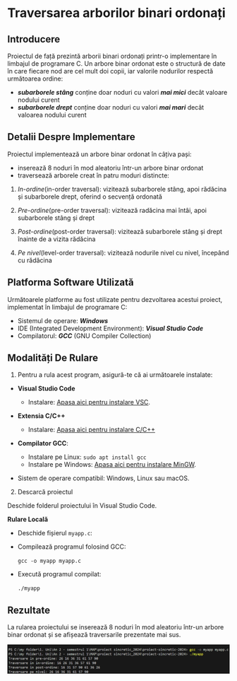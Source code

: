 # Traversarea arborilor binari ordonați 

## Introducere

Proiectul de față prezintă arborii binari ordonați printr-o implementare în limbajul de programare C. Un arbore binar ordonat este o structură de date în care fiecare nod are cel mult doi copii, iar valorile nodurilor respectă următoarea ordine:
- ***subarborele stâng*** conține doar noduri cu valori ***mai mici*** decât valoare nodului curent
- ***subarborele drept*** conține doar noduri cu valori ***mai mari*** decât valoarea nodului curent

## Detalii Despre Implementare

Proiectul implementează un arbore binar ordonat în câțiva pași:
- inserează 8 noduri în mod aleatoriu într-un arbore binar ordonat
- traversează arborele creat în patru moduri distincte:
1. *In-ordine*(in-order traversal): vizitează subarborele stâng, apoi rădăcina și subarborele drept, oferind o secvență ordonată

2. *Pre-ordine*(pre-order traversal): vizitează radăcina mai întâi, apoi subarborele stâng și drept

3. *Post-ordine*(post-order traversal): vizitează subarborele stâng și drept înainte de a vizita rădăcina

4. *Pe nivel*(level-order traversal): vizitează nodurile nivel cu nivel, începând cu rădăcina

## Platforma Software Utilizată

Următoarele platforme au fost utilizate pentru dezvoltarea acestui proiect, implementat în limbajul de programare C:
- Sistemul de operare: ***Windows***
- IDE (Integrated Development Environment): ***Visual Studio Code***
- Compilatorul: ***GCC*** (GNU Compiler Collection)

## Modalități De Rulare

1. Pentru a rula acest program, asigură-te că ai următoarele instalate:

- **Visual Studio Code**
    - Instalare: [Apasa aici pentru instalare VSC](https://code.visualstudio.com/download).
- **Extensia C/C++**
    - Instalare: [Apasa aici pentru instalare C/C++](https://marketplace.visualstudio.com/items?itemName=ms-vscode.cpptools)
     
- **Compilator GCC**:
    - Instalare pe Linux: `sudo apt install gcc`
    - Instalare pe Windows: [Apasa aici pentru instalare MinGW](https://sourceforge.net/projects/mingw/).
- Sistem de operare compatibil: Windows, Linux sau macOS.

2. Descarcă proiectul

Deschide folderul proiectului în Visual Studio Code.

**Rulare Locală**

- Deschide fișierul `myapp.c`:
- Compilează programul folosind GCC:
  
   `gcc -o myapp myapp.c`

- Execută programul compilat:
   
   `./myapp`


## Rezultate
La rularea proiectului se inserează 8 noduri în mod aleatoriu într-un arbore binar ordonat și se afișează traversarile prezentate mai sus. 

![Imagine](./imagini/program.png)
